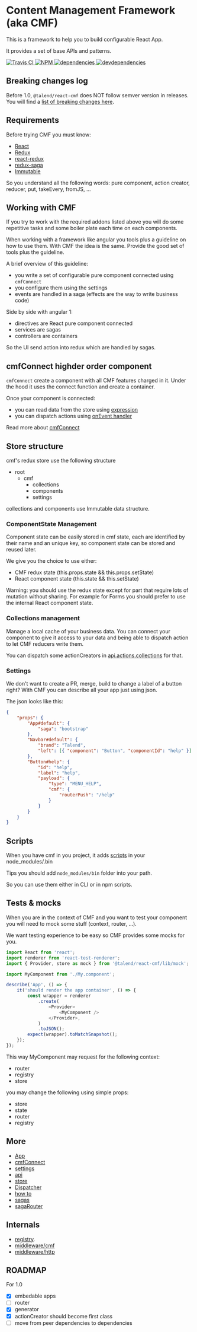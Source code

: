 # Content Management Framework (aka CMF)

This is a framework to help you to build configurable React App.

It provides a set of base APIs and patterns.

[![Travis CI][travis-ci-image] ][travis-ci-url]
[![NPM][npm-icon] ][npm-url]
[![dependencies][dependencies-image] ][dependencies-url]
[![devdependencies][devdependencies-image] ][devdependencies-url]

[npm-icon]: https://img.shields.io/npm/v/@talend/react-cmf.svg
[npm-url]: https://npmjs.org/package/@talend/react-cmf
[travis-ci-image]: https://travis-ci.org/Talend/ui.svg?branch=master
[travis-ci-url]: https://travis-ci.org/Talend/ui
[dependencies-image]: https://david-dm.org/Talend/ui/status.svg?path=packages/cmf
[dependencies-url]: https://david-dm.org/Talend/ui?path=packages/cmf
[devdependencies-image]: https://david-dm.org/Talend/ui/dev-status.svg?path=packages/cmf
[devdependencies-url]: https://david-dm.org/Talend/ui?path=packages/cmf&type=dev

## Breaking changes log

Before 1.0, `@talend/react-cmf` does NOT follow semver version in releases.
You will find a [list of breaking changes here](https://github.com/Talend/ui/wiki/BREAKING-CHANGE).

## Requirements

Before trying CMF you must know:

* [React](https://reactjs.org/)
* [Redux](https://redux.js.org/)
* [react-redux](https://redux.js.org/basics/usage-with-react)
* [redux-saga](https://redux-saga.js.org)
* [Immutable](https://facebook.github.io/immutable-js/)

So you understand all the following words: pure component, action creator, reducer, put, takeEvery, fromJS, ...

## Working with CMF

If you try to work with the required addons listed above you will do some
repetitive tasks and some boiler plate each time on each components.

When working with a framework like angular you tools plus a guideline on how to use them.
With CMF the idea is the same. Provide the good set of tools plus the guideline.

A brief overview of this guideline:

* you write a set of configurable pure component connected using `cmfConnect`
* you configure them using the settings
* events are handled in a saga (effects are the way to write business code)

Side by side with angular 1:

* directives are React pure component connected
* services are sagas
* controllers are containers

So the UI send action into redux which are handled by sagas.

## cmfConnect highder order component

`cmfConnect` create a component with all CMF features charged in it.
Under the hood it uses the connect function and create a container.

Once your component is connected:
* you can read data from the store using [expression](./src/expression.md)
* you can dispatch actions using [onEvent handler](./src/onEvent.md)

Read more about [cmfConnect](./src/cmfConnect.md)

## Store structure

cmf's redux store use the following structure

* root
  * cmf
    * collections
    * components
    * settings

collections and components use Immutable data structure.

### ComponentState Management

Component state can be easily stored in cmf state, each are identified by their name and an unique key,
so component state can be stored and reused later.

We give you the choice to use either:

* CMF redux state (this.props.state && this.props.setState)
* React component state (this.state && this.setState)

Warning: you should use the redux state except for part that require lots of mutation without sharing.
For example for Forms you should prefer to use the internal React component state.

### Collections management

Manage a local cache of your business data.
You can connect your component to give it access to your data and being able
to dispatch action to let CMF reducers write them.

You can dispatch some actionCreators in [api.actions.collections](src/api.md) for that.

### Settings

We don't want to create a PR, merge, build to change a label of a button right?
With CMF you can describe all your app just using json.

The json looks like this:

```json
{
	"props": {
		"App#default": {
			"saga": "bootstrap"
		},
		"Navbar#default": {
			"brand": "Talend",
			"left": [{ "component": "Button", "componentId": "help" }]
		},
		"Button#help": {
			"id": "help",
			"label": "help",
			"payload": {
				"type": "MENU_HELP",
				"cmf": {
					"routerPush": "/help"
				}
			}
		}
	}
}
```

## Scripts

When you have cmf in you project, it adds [scripts](./scripts/index.md) in your node_modules/.bin

Tips you should add `node_modules/bin` folder into your path.

So you can use them either in CLI or in npm scripts.

## Tests & mocks

When you are in the context of CMF and you want to test your component you
will need to mock some stuff (context, router, ...).

We want testing experience to be easy so CMF provides some mocks for you.

```javascript
import React from 'react';
import renderer from 'react-test-renderer';
import { Provider, store as mock } from '@talend/react-cmf/lib/mock';

import MyComponent from './My.component';

describe('App', () => {
	it('should render the app container', () => {
		const wrapper = renderer
			.create(
				<Provider>
					<MyComponent />
				</Provider>,
			)
			.toJSON();
		expect(wrapper).toMatchSnapshot();
	});
});
```

This way MyComponent may request for the following context:

* router
* registry
* store

you may change the following using simple props:

* store
* state
* router
* registry

## More

* [App](src/App.md)
* [cmfConnect](src/cmfConnect.md)
* [settings](src/settings.md)
* [api](src/api.md)
* [store](src/store.md)
* [Dispatcher](src/Dispatcher.md)
* [how to](howto/index.md)
* [sagas](src/sagas/index.md)
* [sagaRouter](src/sagaRouter/index.md)

## Internals

* [registry](./src/registry.md).
* [middleware/cmf](./src/middlewares/cmf/index.md)
* [middleware/http](./src/middlewares/http/index.md)

## ROADMAP

For 1.0

* [x] embedable apps
* [ ] router
* [x] generator
* [x] actionCreator should become first class
* [ ] move from peer dependencies to dependencies
